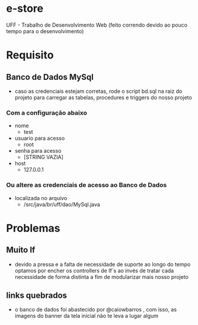 # e-store
UFF - Trabalho de Desenvolvimento Web (feito correndo devido ao pouco tempo para o desenvolvimento)

# Requisito
## Banco de Dados MySql
* caso as credenciais estejam corretas, rode o script bd.sql na raiz do projeto para carregar as tabelas, procedures e triggers do nosso projeto
### Com a configuração abaixo
* nome
  * test
* usuario para acesso
  * root
* senha para acesso
  * [STRING VAZIA]
* host
  * 127.0.0.1
### Ou altere as credenciais de acesso ao Banco de Dados
* localizada no arquivo
  * /src/java/br/uff/dao/MySql.java

# Problemas
## Muito If
* devido a pressa e a falta de necessidade de suporte ao longo do tempo optamos por encher os controllers de If`s ao invés de tratar cada necessidade de forma distinta a fim de modularizar mais nosso projeto
## links quebrados
* o banco de dados foi abastecido por @caiowbarros , com isso, as imagens do banner da tela inicial não te leva a lugar algum
